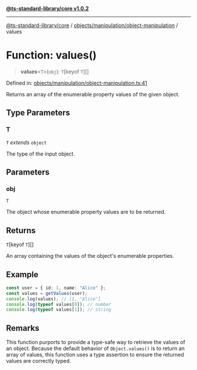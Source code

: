 [**@ts-standard-library/core v1.0.2**](../../../../README.md)

***

[@ts-standard-library/core](../../../../modules.md) / [objects/manipulation/object-manipulation](../README.md) / values

# Function: values()

> **values**\<`T`\>(`obj`): `T`\[keyof `T`\][]

Defined in: [objects/manipulation/object-manipulation.ts:41](https://github.com/gabaudette/ts-stdlib/blob/4a412e6fb273dc9fcab54b84c05921f52dac4b3f/packages/core/src/objects/manipulation/object-manipulation.ts#L41)

Returns an array of the enumerable property values of the given object.

## Type Parameters

### T

`T` *extends* `object`

The type of the input object.

## Parameters

### obj

`T`

The object whose enumerable property values are to be returned.

## Returns

`T`\[keyof `T`\][]

An array containing the values of the object's enumerable properties.

## Example

```ts
const user = { id: 1, name: "Alice" };
const values = getValues(user);
console.log(values); // [1, "Alice"]
console.log(typeof values[0]); // number
console.log(typeof values[1]); // string
```

## Remarks

This function purports to provide a type-safe way to retrieve the values of an object.
Because the default behavior of `Object.values()` is to return an array of values,
this function uses a type assertion to ensure the returned values are correctly typed.
